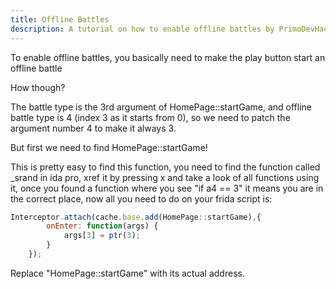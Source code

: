 ```yaml
---
title: Offline Battles
description: A tutorial on how to enable offline battles by PrimoDevHacc
---
```


To enable offline battles, you basically need to make the play button start an offline battle

How though?

The battle type is the 3rd argument of HomePage::startGame, and offline battle type is 4 (index 3 as it starts from 0), so we need to patch the argument number 4 to make it always 3.

But first we need to find HomePage::startGame!

This is pretty easy to find this function, you need to find the function called _srand in ida pro, xref it by pressing x and take a look of all functions using it, once you found a function where you see
"if a4 == 3" it means you are in the correct place, now all you need to do on your frida script is:


```js
Interceptor.attach(cache.base.add(HomePage::startGame),{
        onEnter: function(args) {
            args[3] = ptr(3);
        }
    });
```

Replace "HomePage::startGame" with its actual address.
